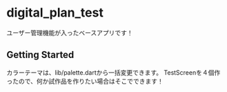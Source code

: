 # digital_plan_test

ユーザー管理機能が入ったベースアプリです！

## Getting Started

カラーテーマは、lib/palette.dartから一括変更できます。
TestScreenを４個作ったので、何か試作品を作りたい場合はそこでできます！
